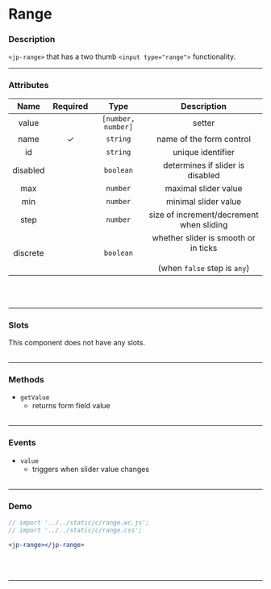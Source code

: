 <!-- import '../../static/c/range.wc.js';
import '../../static/c/range.css'; -->

# Range

### Description

`<jp-range>` that has a two thumb `<input type="range">` functionality.
****

### Attributes

| **Name** | **Required** |      **Type**      |                               **Description**                               |
| :------: | :----------: | :----------------: | :-------------------------------------------------------------------------: |
|  value   |              | `[number, number]` |                                   setter                                    |
|   name   |      ✓       |      `string`      |                          name of the form control                           |
|    id    |              |      `string`      |                              unique identifier                              |
| disabled |              |     `boolean`      |                      determines if slider is disabled                       |
|   max    |              |      `number`      |                            maximal slider value                             |
|   min    |              |      `number`      |                            minimal slider value                             |
|   step   |              |      `number`      |                  size of increment/decrement when sliding                   |
| discrete |              |     `boolean`      | whether slider is smooth or in ticks <br></br> (when `false` step is `any`) |
<br></br>
****

### Slots

This component does not have any slots.
<br></br>
****

### Methods

- `getValue`
  - returns form field value
<br></br>
****

### Events

- `value`
  - triggers when slider value changes
<br></br>
****

### Demo

```jsx live
// import '../../static/c/range.wc.js';
// import '../../static/c/range.css';

<jp-range></jp-range>
```
<br></br>
****